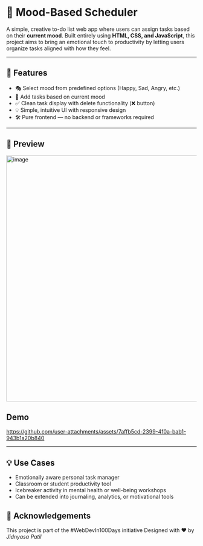 # 🎯 Mood-Based Scheduler

A simple, creative to-do list web app where users can assign tasks based on their **current mood**. Built entirely using **HTML, CSS, and JavaScript**, this project aims to bring an emotional touch to productivity by letting users organize tasks aligned with how they feel.

---

## 🧠 Features

- 🎭 Select mood from predefined options (Happy, Sad, Angry, etc.)
- 📝 Add tasks based on current mood
- ✅ Clean task display with delete functionality (❌ button)
- 💡 Simple, intuitive UI with responsive design
- 🛠️ Pure frontend — no backend or frameworks required

---

## 📸 Preview

<img width="755" height="651" alt="image" src="https://github.com/user-attachments/assets/753d2fc3-7b5d-4280-a131-7074b48a31c6" />

## Demo

https://github.com/user-attachments/assets/7affb5cd-2399-4f0a-bab1-943b1a20b840

---

## 💡 Use Cases
- Emotionally aware personal task manager
- Classroom or student productivity tool
- Icebreaker activity in mental health or well-being workshops
- Can be extended into journaling, analytics, or motivational tools

## 🙌 Acknowledgements
This project is part of the #WebDevIn100Days initiative
Designed with ❤️ by *Jidnyasa Patil*
